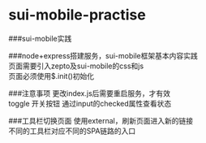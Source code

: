 # sui-mobile-practise

###sui-mobile实践

###node+express搭建服务，sui-mobile框架基本内容实践  
页面需要引入zepto及sui-mobile的css和js  
页面必须使用$.init()初始化


###注意事项
更改index.js后需要重启服务，才有效  
toggle 开关按钮 通过input的checked属性查看状态

###工具栏切换页面
使用external，刷新页面进入新的链接  
不同的工具栏对应不同的SPA链路的入口
